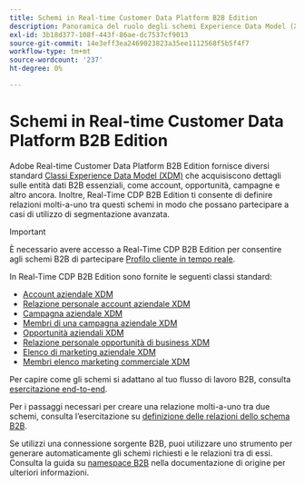 ```yaml
---
title: Schemi in Real-time Customer Data Platform B2B Edition
description: Panoramica del ruolo degli schemi Experience Data Model (XDM) in Adobe Real-time Customer Data Platform B2B Edition.
exl-id: 3b18d377-108f-443f-86ae-dc7537cf9013
source-git-commit: 14e3eff3ea2469023823a35ee1112568f5b5f4f7
workflow-type: tm+mt
source-wordcount: '237'
ht-degree: 0%

---
```


# Schemi in Real-time Customer Data Platform B2B Edition

Adobe Real-time Customer Data Platform B2B Edition fornisce diversi standard [Classi Experience Data Model (XDM)](../../xdm/schema/composition.md#class) che acquisiscono dettagli sulle entità dati B2B essenziali, come account, opportunità, campagne e altro ancora. Inoltre, Real-Time CDP B2B Edition ti consente di definire relazioni molti-a-uno tra questi schemi in modo che possano partecipare a casi di utilizzo di segmentazione avanzata.

>[!IMPORTANT]
>
>È necessario avere accesso a Real-Time CDP B2B Edition per consentire agli schemi B2B di partecipare [Profilo cliente in tempo reale](../../profile/home.md).

In Real-Time CDP B2B Edition sono fornite le seguenti classi standard:

* [Account aziendale XDM](../../xdm/classes/b2b/business-account.md)
* [Relazione personale account aziendale XDM](../../xdm/classes/b2b/business-account-person-relation.md)
* [Campagna aziendale XDM](../../xdm/classes/b2b/business-campaign.md)
* [Membri di una campagna aziendale XDM](../../xdm/classes/b2b/business-campaign-members.md)
* [Opportunità aziendali XDM](../../xdm/classes/b2b/business-opportunity.md)
* [Relazione personale opportunità di business XDM](../../xdm/classes/b2b/business-opportunity-person-relation.md)
* [Elenco di marketing aziendale XDM](../../xdm/classes/b2b/business-marketing-list.md)
* [Membri elenco marketing commerciale XDM](../../xdm/classes/b2b/business-marketing-list-members.md)

Per capire come gli schemi si adattano al tuo flusso di lavoro B2B, consulta [esercitazione end-to-end](../b2b-tutorial.md).

Per i passaggi necessari per creare una relazione molti-a-uno tra due schemi, consulta l’esercitazione su [definizione delle relazioni dello schema B2B](../../xdm/tutorials/relationship-b2b.md).

Se utilizzi una connessione sorgente B2B, puoi utilizzare uno strumento per generare automaticamente gli schemi richiesti e le relazioni tra di essi. Consulta la guida su [namespace B2B](../../sources/connectors/adobe-applications/marketo/marketo-namespaces.md) nella documentazione di origine per ulteriori informazioni.

